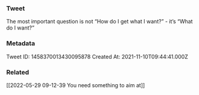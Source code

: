 ### Tweet
The most important question is not “How do I get what I want?” - it’s “What do I want?”

### Metadata
Tweet ID: 1458370013430095878
Created At: 2021-11-10T09:44:41.000Z

### Related
[[2022-05-29 09-12-39 You need something to aim at]]
